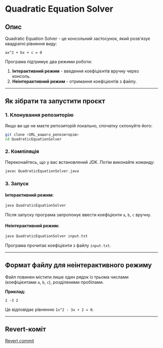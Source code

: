 # Quadratic Equation Solver

## Опис

Quadratic Equation Solver - це консольний застосунок, який розв'язує квадратні рівняння виду:

```
ax^2 + bx + c = 0
```

Програма підтримує два режими роботи:

1. **Інтерактивний режим** - введення коефіцієнтів вручну через консоль.
2. **Неінтерактивний режим** - отримання коефіцієнтів з файлу.

---

## Як зібрати та запустити проєкт

### 1. Клонування репозиторію

Якщо ви ще не маєте репозиторій локально, спочатку склонуйте його:

```sh
git clone <URL_вашого_репозиторію>
cd QuadraticEquationSolver
```

### 2. Компіляція

Переконайтесь, що у вас встановлений JDK. Потім виконайте команду:

```sh
javac QuadraticEquationSolver.java
```

### 3. Запуск

#### Інтерактивний режим:

```sh
java QuadraticEquationSolver
```

Після запуску програма запропонує ввести коефіцієнти `a`, `b`, `c` вручну.

#### Неінтерактивний режим:

```sh
java QuadraticEquationSolver input.txt
```

Програма прочитає коефіцієнти з файлу `input.txt`.

---

## Формат файлу для неінтерактивного режиму

Файл повинен містити лише один рядок із трьома числами (коефіцієнтами `a`, `b`, `c`), розділеними пробілами.

**Приклад:**

```
1 -3 2
```

Це відповідає рівнянню `1x^2 - 3x + 2 = 0`.

---

## Revert-коміт

[Revert commit](https://github.com/deLordeee/QuadraticEquationSolver/commit/4488680)

